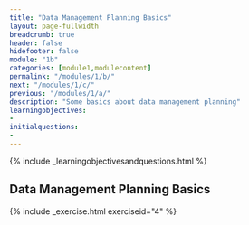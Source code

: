 ```yaml
---
title: "Data Management Planning Basics"
layout: page-fullwidth
breadcrumb: true
header: false
hidefooter: false
module: "1b"
categories: [module1,modulecontent]
permalink: "/modules/1/b/"
next: "/modules/1/c/"
previous: "/modules/1/a/"
description: "Some basics about data management planning"
learningobjectives:
-   
initialquestions:
-  
---
```

{% include _learningobjectivesandquestions.html %}

## Data Management Planning Basics



{% include _exercise.html exerciseid="4" %}


